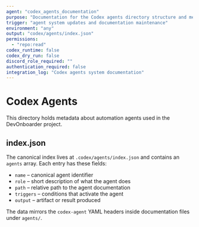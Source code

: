 ```yaml
---
agent: "codex_agents_documentation"
purpose: "Documentation for the Codex agents directory structure and metadata format"
trigger: "agent system updates and documentation maintenance"
environment: "any"
output: "codex/agents/index.json"
permissions:
  - "repo:read"
codex_runtime: false
codex_dry_run: false
discord_role_required: ""
authentication_required: false
integration_log: "Codex agents system documentation"
---
```


# Codex Agents

This directory holds metadata about automation agents used in the DevOnboarder project.

## index.json

The canonical index lives at `.codex/agents/index.json` and contains an
`agents` array. Each entry has these fields:

- `name` – canonical agent identifier
- `role` – short description of what the agent does
- `path` – relative path to the agent documentation
- `triggers` – conditions that activate the agent
- `output` – artifact or result produced

The data mirrors the `codex-agent` YAML headers inside documentation files under `agents/`.
